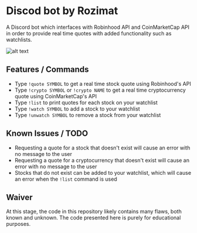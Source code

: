 # Discod bot by Rozimat
A Discord bot which interfaces with Robinhood API and CoinMarketCap API in order to provide real time quotes with added functionality such as watchlists.

![alt text](https://i.imgur.com/1tIHGTL.png "Scarlet Bot Example Image")

## Features / Commands
- Type `!quote SYMBOL` to get a real time stock quote using Robinhood's API
- Type `!crypto SYMBOL` or `!crypto NAME` to get a real time cryptocurrency quote using CoinMarketCap's API
- Type `!list` to print quotes for each stock on your watchlist
- Type `!watch SYMBOL` to add a stock to your watchlist
- Type `!unwatch SYMBOL` to remove a stock from your watchlist

## Known Issues / TODO
- Requesting a quote for a stock that doesn't exist will cause an error with no message to the user
- Requesting a quote for a cryptocurrency that doesn't exist will cause an error with no message to the user
- Stocks that do not exist can be added to your watchlist, which will cause an error when the `!list` command is used

## Waiver
At this stage, the code in this repository likely contains many flaws, both known and unknown.  The code presented here is purely for educational purposes.
